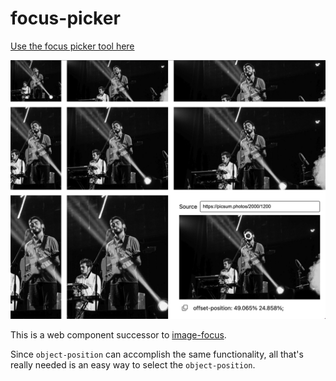 # focus-picker

[Use the focus picker tool here](https://focus-picker.pages.dev/)

![Example showing focus picker in use](./focus-picker.png)

This is a web component successor to [image-focus](https://github.com/third774/image-focus).

Since `object-position` can accomplish the same functionality, all that's really needed is an easy way to select the `object-position`.
